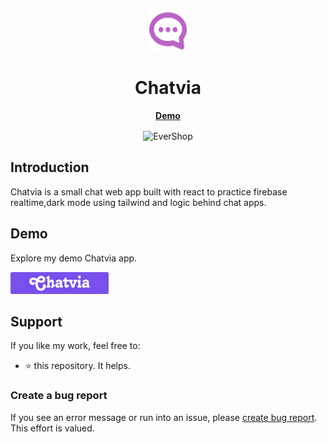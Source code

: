 <p>&nbsp;&nbsp;&nbsp;&nbsp;&nbsp;&nbsp;</p>
<div align="center">
<img width="60" height="68" alt="EverShop Logo" src="./src/assets/logo.svg"/>
</div>
<div align="center">
  <h1 align="center">Chatvia</h1>
</div>
    <a style="display:flex;justify-content:center;margin-bottom:1rem; font-weight:bold;" href="https://chatvia-khaled-app.vercel.app/">Demo</a>


<div align="center">
<img alt="EverShop" width="950" src="https://github.com/khaleddrashadd/Chatvia/assets/120561683/f2b9c3d7-abc6-45e6-b78c-92cb185e1089"/>
</div>

## Introduction

Chatvia is a small chat web app built with react to practice firebase realtime,dark mode using tailwind and logic behind chat apps.


## Demo

Explore my demo Chatvia app.

<div>
  <a href="https://chatvia-khaled-app.vercel.app/" target="_blank">
    <img  alt="chatvia-demo" height="35" src="./src/assets/readme.png">
  </a>
</div>

## Support

If you like my work, feel free to:

- ⭐ this repository. It helps.



### Create a bug report

If you see an error message or run into an issue, please [create bug report](https://github.com/khaleddrashadd/Chatvia/issues). This effort is valued.


